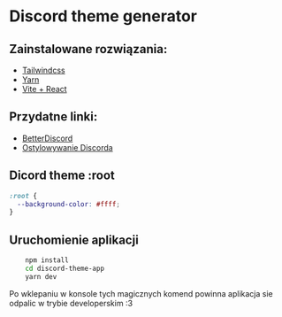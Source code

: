 # Discord theme generator

## Zainstalowane rozwiązania:

- [Tailwindcss](https://tailwindcss.com/)
- [Yarn](https://yarnpkg.com/)
- [Vite + React](https://vite.dev/)

## Przydatne linki:

- [BetterDiscord](https://betterdiscord.app/)
- [Ostylowywanie Discorda](https://docs.betterdiscord.app/themes/)

## Dicord theme :root

```css
:root {
  --background-color: #ffff;
}
```

## Uruchomienie aplikacji

```bash
    npm install
    cd discord-theme-app
    yarn dev
```

Po wklepaniu w konsole tych magicznych komend powinna aplikacja sie odpalic w trybie developerskim :3
